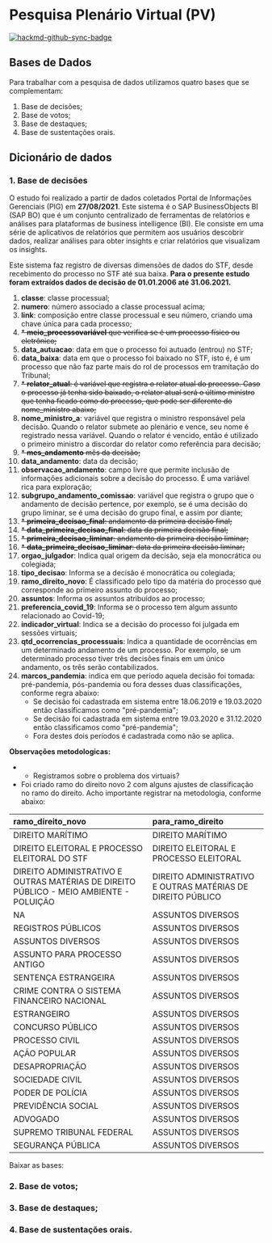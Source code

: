 # Pesquisa Plenário Virtual (PV)

[![hackmd-github-sync-badge](https://hackmd.io/VMJnzZ0USWCwGRc27kQmHQ/badge)](https://hackmd.io/VMJnzZ0USWCwGRc27kQmHQ)


## Bases de Dados

Para trabalhar com a pesquisa de dados utilizamos quatro bases que se complementam:

1. Base de decisões;
2. Base de votos;
3. Base de destaques;
4. Base de sustentações orais.

## Dicionário de dados

### 1. Base de decisões

O estudo foi realizado a partir de dados coletados Portal de Informações Gerenciais (PIG) em **27/08/2021**. Este sistema é o SAP BusinessObjects BI (SAP BO) que é um conjunto centralizado de ferramentas de relatórios e análises para plataformas de business intelligence (BI). Ele consiste em uma série de aplicativos de relatórios que permitem aos usuários descobrir dados, realizar análises para obter insights e criar relatórios que visualizam os insights.

Este sistema faz registro de diversas dimensões de dados do STF, desde recebimento do processo no STF até sua baixa. **Para o presente estudo foram extraídos dados de decisão de 01.01.2006 até 31.06.2021.**

1. **classe**: classe processual;
1. **numero**: número associado a classe processual acima;
1. **link**: composição entre classe processual e seu número, criando uma chave única para cada processo;
1. ~~* **meio_processovariável** que verifica se é um processo físico ou eletrônico;~~
1. **data_autuacao**: data em que o processo foi autuado (entrou) no STF;
1. **data_baixa**: data em que o processo foi baixado no STF, isto é, é um processo que não faz parte mais do rol de processos em tramitação do Tribunal;
1. ~~* **relator_atual**: é variável que registra o relator atual do processo. Caso o processo já tenha sido baixado, o relator atual será o último ministro que tenha ficado como do processo, que pode ser diferente do nome_ministro abaixo;~~
1. **nome_ministro_a**: variável que registra o ministro responsável pela decisão. Quando o relator submete ao plenário e vence, seu nome é registrado nessa variável. Quando o relator é vencido, então é utilizado o primeiro ministro a discordar do relator como referência para decisão;
1. ~~* **mes_andamento** mês da decisão;~~
1. **data_andamento**: data da decisão;
1. **observacao_andamento**: campo livre que permite inclusão de informações adicionais sobre a decisão do processo. É uma variável rica para exploração;
1. **subgrupo_andamento_comissao**: variável que registra o grupo que o andamento de decisão pertence, por exemplo, se é uma decisão do grupo liminar, se é uma decisão do grupo final, e assim por diante;
1. ~~* **primeira_decisao_final**: andamento da primeira decisão final;~~
1. ~~* **data_primeira_decisao_final**: data da primeira decisão final;~~
1. ~~* **primeira_decisao_liminar**: andamento da primeira decisão liminar;~~
1. ~~* **data_primeira_decisao_liminar**: data da primeira decisão liminar;~~
1. **orgao_julgador**: Indica qual origem da decisão, seja ela monocrática ou colegiada;
1. **tipo_decisao**: Informa se a decisão é monocrática ou colegiada;
1. **ramo_direito_novo**: É classificado pelo tipo da matéria do processo que corresponde ao primeiro assunto do processo;
1. **assuntos**: Informa os assuntos atribuídos ao processo;
1. **preferencia_covid_19**: Informa se o processo tem algum assunto relacionado ao Covid-19;
1. **indicador_virtual**: Indica se a decisão do processo foi julgada em sessões virtuais;
1. **qtd_ocorrencias_processuais**: Indica a quantidade de ocorrências em um determinado andamento de um processo. Por exemplo, se um determinado processo tiver três decisões finais em um único andamento, os três serão contabilizados.
1. **marcos_pandemia**: indica em que período aquela decisão foi tomada: pré-pandemia, pós-pandemia ou fora desses duas classificações, conforme regra abaixo:
    * Se decisão foi cadastrada em sistema entre 18.06.2019 e 19.03.2020 então classificamos como "pré-pandemia";
    * Se decisão foi cadastrada em sistema entre 19.03.2020 e 31.12.2020 então classificamos como "pré-pandemia";
    * Fora destes dois períodos é cadastrada como não se aplica.

**Observações metodologicas:**
- - Registramos sobre o problema dos virtuais?
- Foi criado ramo do direito novo 2 com alguns ajustes de classificação no ramo do direito. Acho importante registrar na metodologia, conforme abaixo:


|ramo_direito_novo                                                                      |para_ramo_direito                                           |
|:--------------------------------------------------------------------------------------|:-----------------------------------------------------------|
|DIREITO MARÍTIMO                                                                       |DIREITO MARÍTIMO                                            |
|DIREITO ELEITORAL E PROCESSO ELEITORAL DO STF                                          |DIREITO ELEITORAL E PROCESSO ELEITORAL                      |
|DIREITO ADMINISTRATIVO E OUTRAS MATÉRIAS DE DIREITO PÚBLICO - MEIO AMBIENTE - POLUIÇÃO |DIREITO ADMINISTRATIVO E OUTRAS MATÉRIAS DE DIREITO PÚBLICO |
|NA                                                                                     |ASSUNTOS DIVERSOS                                           |
|REGISTROS PÚBLICOS                                                                     |ASSUNTOS DIVERSOS                                           |
|ASSUNTOS DIVERSOS                                                                      |ASSUNTOS DIVERSOS                                           |
|ASSUNTO PARA PROCESSO ANTIGO                                                           |ASSUNTOS DIVERSOS                                           |
|SENTENÇA ESTRANGEIRA                                                                   |ASSUNTOS DIVERSOS                                           |
|CRIME CONTRA O SISTEMA FINANCEIRO NACIONAL                                             |ASSUNTOS DIVERSOS                                           |
|ESTRANGEIRO                                                                            |ASSUNTOS DIVERSOS                                           |
|CONCURSO PÚBLICO                                                                       |ASSUNTOS DIVERSOS                                           |
|PROCESSO CIVIL                                                                         |ASSUNTOS DIVERSOS                                           |
|AÇÃO POPULAR                                                                           |ASSUNTOS DIVERSOS                                           |
|DESAPROPRIAÇÃO                                                                         |ASSUNTOS DIVERSOS                                           |
|SOCIEDADE CIVIL                                                                        |ASSUNTOS DIVERSOS                                           |
|PODER DE POLÍCIA                                                                       |ASSUNTOS DIVERSOS                                           |
|PREVIDÊNCIA SOCIAL                                                                     |ASSUNTOS DIVERSOS                                           |
|ADVOGADO                                                                               |ASSUNTOS DIVERSOS                                           |
|SUPREMO TRIBUNAL FEDERAL                                                               |ASSUNTOS DIVERSOS                                           |
|SEGURANÇA PÚBLICA                                                                      |ASSUNTOS DIVERSOS                                           |


Baixar as bases:



### 2. Base de votos;


### 3. Base de destaques;


### 4. Base de sustentações orais.

